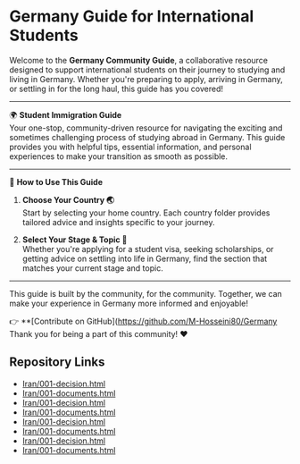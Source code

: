 # Germany Guide for International Students

Welcome to the **Germany Community Guide**, a collaborative resource designed to support international students on their journey to studying and living in Germany. Whether you're preparing to apply, arriving in Germany, or settling in for the long haul, this guide has you covered!

---

🌍 **Student Immigration Guide**  
Your one-stop, community-driven resource for navigating the exciting and sometimes challenging process of studying abroad in Germany. This guide provides you with helpful tips, essential information, and personal experiences to make your transition as smooth as possible.

---

📌 **How to Use This Guide**

1. **Choose Your Country 🌏**  
   Start by selecting your home country. Each country folder provides tailored advice and insights specific to your journey.

2. **Select Your Stage & Topic 🎯**  
   Whether you're applying for a student visa, seeking scholarships, or getting advice on settling into life in Germany, find the section that matches your current stage and topic.

---

This guide is built by the community, for the community. Together, we can make your experience in Germany more informed and enjoyable!

👉 **[Contribute on GitHub](https://github.com/M-Hosseini80/Germany
Thank you for being a part of this community! ♥️
## Repository Links
- [Iran/001-decision.html](https://m-hosseini80.github.io/Germany/Iran/001-decision.html)
- [Iran/001-documents.html](https://m-hosseini80.github.io/Germany/Iran/001-documents.html)
- [Iran/001-decision.html](https://m-hosseini80.github.io/Germany/Iran/001-decision.html)
- [Iran/001-documents.html](https://m-hosseini80.github.io/Germany/Iran/001-documents.html)
- [Iran/001-decision.html](https://m-hosseini80.github.io/Germany/Iran/001-decision.html)
- [Iran/001-documents.html](https://m-hosseini80.github.io/Germany/Iran/001-documents.html)
- [Iran/001-decision.html](https://m-hosseini80.github.io/Germany/Iran/001-decision.html)
- [Iran/001-documents.html](https://m-hosseini80.github.io/Germany/Iran/001-documents.html)
